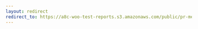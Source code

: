 ```yaml
---
layout: redirect
redirect_to: https://a8c-woo-test-reports.s3.amazonaws.com/public/pr-merge/43740/api/index.html
---
```

